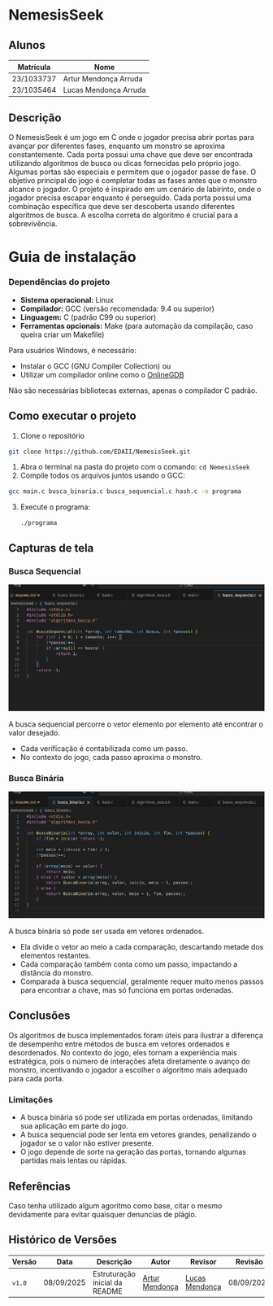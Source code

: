 # NemesisSeek 

## Alunos  
| Matrícula | Nome |  
|-----------------------|---------------------|  
| 23/1033737 | Artur Mendonça Arruda |  
| 23/1035464 | Lucas Mendonça Arruda |  

## Descrição

O NemesisSeek é um jogo em C onde o jogador precisa abrir portas para avançar por diferentes fases, enquanto um monstro se aproxima constantemente. Cada porta possui uma chave que deve ser encontrada utilizando algoritmos de busca ou dicas fornecidas pelo próprio jogo. Algumas portas são especiais e permitem que o jogador passe de fase. O objetivo principal do jogo é completar todas as fases antes que o monstro alcance o jogador.
O projeto é inspirado em um cenário de labirinto, onde o jogador precisa escapar enquanto é perseguido. Cada porta possui uma combinação específica que deve ser descoberta usando diferentes algoritmos de busca. A escolha correta do algoritmo é crucial para a sobrevivência.

# Guia de instalação

### Dependências do projeto

- **Sistema operacional:** Linux
- **Compilador:** GCC (versão recomendada: 9.4 ou superior)
- **Linguagem:** C (padrão C99 ou superior)
- **Ferramentas opcionais:** Make (para automação da compilação, caso queira criar um Makefile)

Para usuários Windows, é necessário:
- Instalar o GCC (GNU Compiler Collection) ou
- Utilizar um compilador online como o [OnlineGDB](https://www.onlinegdb.com/)

Não são necessárias bibliotecas externas, apenas o compilador C padrão.  


## Como executar o projeto
1. Clone o repositório
```bash
git clone https://github.com/EDAII/NemesisSeek.git
```
1. Abra o terminal na pasta do projeto com o comando: `cd NemesisSeek`  
2. Compile todos os arquivos juntos usando o GCC:

```bash
gcc main.c busca_binaria.c busca_sequencial.c hash.c -o programa
```
3. Execute o programa:
   ```
   ./programa
   ```

## Capturas de tela

### Busca Sequencial

![Busca Sequencial](assets/algoritmos/busca_sequencial.png)  

A busca sequencial percorre o vetor elemento por elemento até encontrar o valor desejado.  
- Cada verificação é contabilizada como um passo.  
- No contexto do jogo, cada passo aproxima o monstro.

### Busca Binária

![Busca Binária](assets/algoritmos/busca_binaria.png) 

A busca binária só pode ser usada em vetores ordenados.  
- Ela divide o vetor ao meio a cada comparação, descartando metade dos elementos restantes.  
- Cada comparação também conta como um passo, impactando a distância do monstro.  
- Comparada à busca sequencial, geralmente requer muito menos passos para encontrar a chave, mas só funciona em portas ordenadas.


## Conclusões

Os algoritmos de busca implementados foram úteis para ilustrar a diferença de desempenho entre métodos de busca em vetores ordenados e desordenados. No contexto do jogo, eles tornam a experiência mais estratégica, pois o número de interações afeta diretamente o avanço do monstro, incentivando o jogador a escolher o algoritmo mais adequado para cada porta.

### Limitações

- A busca binária só pode ser utilizada em portas ordenadas, limitando sua aplicação em parte do jogo.  
- A busca sequencial pode ser lenta em vetores grandes, penalizando o jogador se o valor não estiver presente.  
- O jogo depende de sorte na geração das portas, tornando algumas partidas mais lentas ou rápidas. 


## Referências
Caso tenha utilizado algum agoritmo como base, citar o mesmo devidamente para  evitar quaisquer denuncias de plágio.

## Histórico de Versões

<div align="center">

| Versão | Data | Descrição | Autor | Revisor | Revisão |
|-----------|---------|--------------|----------|------------|------------|
| `v1.0` | 08/09/2025 | Estruturação inicial da README | [Artur Mendonça](https://github.com/ArtyMend07) | [Lucas Mendonça](https://github.com/lucasarruda9) | 08/09/2025 |
